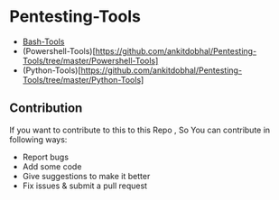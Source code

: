 

# Pentesting-Tools
 * [Bash-Tools](https://github.com/ankitdobhal/Pentesting-Tools/tree/master/Bash-Tools)
 * (Powershell-Tools)[https://github.com/ankitdobhal/Pentesting-Tools/tree/master/Powershell-Tools]
 * (Python-Tools)[https://github.com/ankitdobhal/Pentesting-Tools/tree/master/Python-Tools]
## Contribution
   If you want to contribute to this to this Repo , So You can contribute in following ways:

- Report bugs
- Add some code
- Give suggestions to make it better
- Fix issues & submit a pull request

